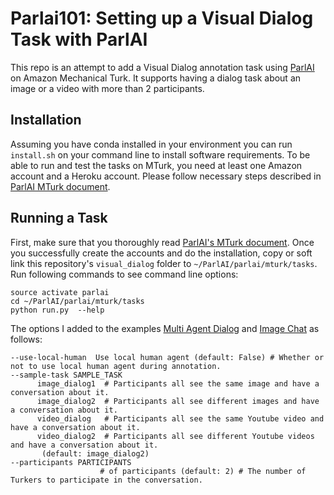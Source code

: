 # Parlai101: Setting up a Visual Dialog Task with ParlAI

This repo is an attempt to add a Visual Dialog annotation task using [ParlAI](https://github.com/facebookresearch/ParlAI) on Amazon Mechanical Turk. It supports having a dialog task about an image or a video with more than 2 participants.

## Installation

Assuming you have conda installed in your environment you can run `install.sh` on your command line to install software requirements.
To be able to run and test the tasks on MTurk, you need at least one Amazon account and a Heroku account. Please follow necessary steps described in [ParlAI MTurk document](http://www.parl.ai/static/docs/tutorial_mturk.html#running-a-task).

## Running a Task

First, make sure that you thoroughly read [ParlAI's MTurk document](http://parl.ai/static/docs/tutorial_mturk.html). Once you successfully create the accounts and do the installation, copy or soft link this repository's `visual_dialog` folder to `~/ParlAI/parlai/mturk/tasks`.
Run following commands to see command line options:

    source activate parlai
    cd ~/ParlAI/parlai/mturk/tasks
    python run.py  --help

The options I added to the examples [Multi Agent Dialog](https://github.com/facebookresearch/ParlAI/tree/master/parlai/mturk/tasks/multi_agent_dialog) and [Image Chat](https://github.com/facebookresearch/ParlAI/tree/master/parlai/mturk/tasks/image_chat) as follows:

    --use-local-human  Use local human agent (default: False) # Whether or not to use local human agent during annotation.
    --sample-task SAMPLE_TASK
		  image_dialog1  # Participants all see the same image and have a conversation about it.
		  image_dialog2  # Participants all see different images and have a conversation about it.
		  video_dialog   # Participants all see the same Youtube video and have a conversation about it.
		  video_dialog2  # Participants all see different Youtube videos and have a conversation about it.
		   (default: image_dialog2)
    --participants PARTICIPANTS
                        # of participants (default: 2) # The number of Turkers to participate in the conversation.

